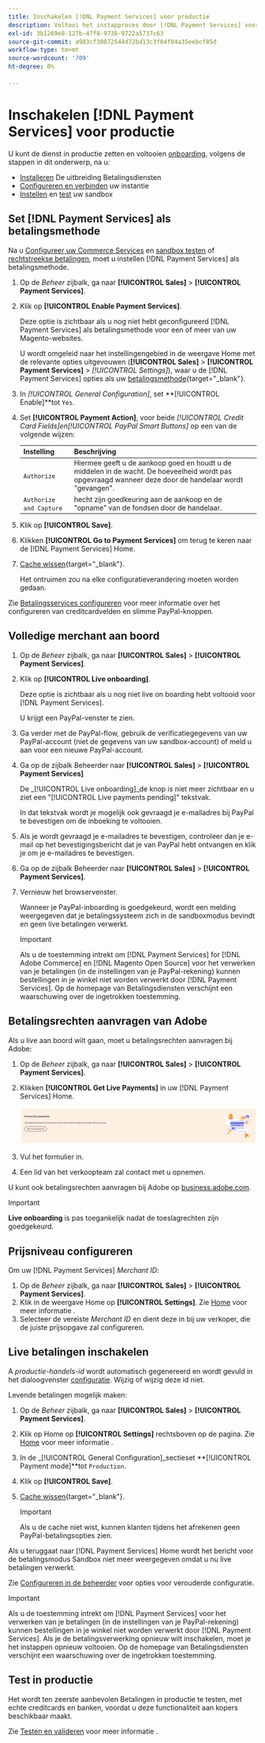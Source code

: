 ```yaml
---
title: Inschakelen [!DNL Payment Services] voor productie
description: Voltooi het instapproces door [!DNL Payment Services] voor de productie.
exl-id: 3b1269e8-127b-47f8-9738-9722a5737c63
source-git-commit: a983cf30872544d72bd13c3f04f04a35eebcf85d
workflow-type: tm+mt
source-wordcount: '709'
ht-degree: 0%

---
```


# Inschakelen [!DNL Payment Services] voor productie

U kunt de dienst in productie zetten en voltooien [onboarding](onboard.md), volgens de stappen in dit onderwerp, na u:

* [Installeren](install.md) De uitbreiding Betalingsdiensten
* [Configureren en verbinden](connect.md) uw instantie
* [Instellen](sandbox.md) en [test](test-validate.md) uw sandbox

## Set [!DNL Payment Services] als betalingsmethode

Na u [Configureer uw Commerce Services](connect.md#configure-commerce-services) en [sandbox testen](sandbox.md#enable-sandbox-testing) of [rechtstreekse betalingen](#enable-live-payments), moet u instellen [!DNL Payment Services] als betalingsmethode.

1. Op de _Beheer_ zijbalk, ga naar **[!UICONTROL Sales]** > **[!UICONTROL Payment Services]**.
1. Klik op **[!UICONTROL Enable Payment Services]**.

   Deze optie is zichtbaar als u nog niet hebt geconfigureerd [!DNL Payment Services] als betalingsmethode voor een of meer van uw Magento-websites.

   U wordt omgeleid naar het instellingengebied in de weergave Home met de relevante opties uitgevouwen (**[!UICONTROL Sales]** > **[!UICONTROL Payment Services]** > _[!UICONTROL Settings]_), waar u de [!DNL Payment Services] opties als uw [betalingsmethode](https://docs.magento.com/user-guide/configuration/sales/payment-methods.html){target=&quot;_blank&quot;}.

1. In _[!UICONTROL General Configuration]_, set **[!UICONTROL Enable]**tot `Yes`.
1. Set **[!UICONTROL Payment Action]**, voor beide _[!UICONTROL Credit Card Fields]_en_[!UICONTROL PayPal Smart Buttons]_ op een van de volgende wijzen:

   | Instelling | Beschrijving |
   |---|---|
   | `Authorize` | Hiermee geeft u de aankoop goed en houdt u de middelen in de wacht. De hoeveelheid wordt pas opgevraagd wanneer deze door de handelaar wordt &quot;gevangen&quot;. |
   | `Authorize and Capture` | hecht zijn goedkeuring aan de aankoop en de &quot;opname&quot; van de fondsen door de handelaar. |

1. Klik op **[!UICONTROL Save]**.
1. Klikken **[!UICONTROL Go to Payment Services]** om terug te keren naar de [!DNL Payment Services] Home.
1. [Cache wissen](https://docs.magento.com/user-guide/system/cache-management.html){target=&quot;_blank&quot;}.

   Het ontruimen zou na elke configuratieverandering moeten worden gedaan.

Zie [Betalingsservices configureren](settings.md) voor meer informatie over het configureren van creditcardvelden en slimme PayPal-knoppen.

## Volledige merchant aan boord

1. Op de _Beheer_ zijbalk, ga naar **[!UICONTROL Sales]** > **[!UICONTROL Payment Services]**.
1. Klik op **[!UICONTROL Live onboarding]**.

   Deze optie is zichtbaar als u nog niet live on boarding hebt voltooid voor [!DNL Payment Services].

   U krijgt een PayPal-venster te zien.

1. Ga verder met de PayPal-flow, gebruik de verificatiegegevens van uw PayPal-account (niet de gegevens van uw sandbox-account) of meld u aan voor een nieuwe PayPal-account.
1. Ga op de zijbalk Beheerder naar **[!UICONTROL Sales]** > **[!UICONTROL Payment Services]**

   De _[!UICONTROL Live onboarding]_de knop is niet meer zichtbaar en u ziet een &quot;[!UICONTROL Live payments pending]&quot; tekstvak.

   In dat tekstvak wordt je mogelijk ook gevraagd je e-mailadres bij PayPal te bevestigen om de inboeking te voltooien.

1. Als je wordt gevraagd je e-mailadres te bevestigen, controleer dan je e-mail op het bevestigingsbericht dat je van PayPal hebt ontvangen en klik je om je e-mailadres te bevestigen.
1. Ga op de zijbalk Beheerder naar **[!UICONTROL Sales]** > **[!UICONTROL Payment Services]**.
1. Vernieuw het browservenster.

   Wanneer je PayPal-inboarding is goedgekeurd, wordt een melding weergegeven dat je betalingssysteem zich in de sandboxmodus bevindt en geen live betalingen verwerkt.

   >[!IMPORTANT]
   >
   >Als u de toestemming intrekt om [!DNL Payment Services] for [!DNL Adobe Commerce] en [!DNL Magento Open Source] voor het verwerken van je betalingen (in de instellingen van je PayPal-rekening) kunnen bestellingen in je winkel niet worden verwerkt door [!DNL Payment Services]. Op de homepage van Betalingsdiensten verschijnt een waarschuwing over de ingetrokken toestemming.

## Betalingsrechten aanvragen van Adobe

Als u live aan boord wilt gaan, moet u betalingsrechten aanvragen bij Adobe:

1. Op de _Beheer_ zijbalk, ga naar **[!UICONTROL Sales]** > **[!UICONTROL Payment Services]**.
1. Klikken **[!UICONTROL Get Live Payments]** in uw [!DNL Payment Services] Home.

   ![Aanvraagrechten](assets/request-entitlements.png)

1. Vul het formulier in.
1. Een lid van het verkoopteam zal contact met u opnemen.

U kunt ook betalingsrechten aanvragen bij Adobe op [business.adobe.com](https://business.adobe.com/resources/payment-services.html).

>[!IMPORTANT]
>
>**Live onboarding** is pas toegankelijk nadat de toeslagrechten zijn goedgekeurd.

## Prijsniveau configureren

Om uw [!DNL Payment Services] _Merchant ID_:


1. Op de _Beheer_ zijbalk, ga naar **[!UICONTROL Sales]** > **[!UICONTROL Payment Services]**.
1. Klik in de weergave Home op **[!UICONTROL Settings]**. Zie [Home](payments-home.md) voor meer informatie .
1. Selecteer de vereiste _Merchant ID_ en dient deze in bij uw verkoper, die de juiste prijsopgave zal configureren.

## Live betalingen inschakelen

A _productie-handels-id_ wordt automatisch gegenereerd en wordt gevuld in het dialoogvenster [configuratie](configure-admin.md). Wijzig of wijzig deze id niet.

Levende betalingen mogelijk maken:

1. Op de _Beheer_ zijbalk, ga naar **[!UICONTROL Sales]** > **[!UICONTROL Payment Services]**.
1. Klik op Home op **[!UICONTROL Settings]** rechtsboven op de pagina. Zie [Home](payments-home.md) voor meer informatie .
1. In de _[!UICONTROL General Configuration]_sectieset **[!UICONTROL Payment mode]**tot `Production`.
1. Klik op **[!UICONTROL Save]**.
1. [Cache wissen](https://docs.magento.com/user-guide/system/cache-management.html){target=&quot;_blank&quot;}.

   >[!IMPORTANT]
   >
   >Als u de cache niet wist, kunnen klanten tijdens het afrekenen geen PayPal-betalingsopties zien.

Als u teruggaat naar [!DNL Payment Services] Home wordt het bericht voor de betalingsmodus Sandbox niet meer weergegeven omdat u nu live betalingen verwerkt.

Zie [Configureren in de beheerder](configure-admin.md) voor opties voor verouderde configuratie.

>[!IMPORTANT]
>
>Als u de toestemming intrekt om [!DNL Payment Services] voor het verwerken van je betalingen (in de instellingen van je PayPal-rekening) kunnen bestellingen in je winkel niet worden verwerkt door [!DNL Payment Services]. Als je de betalingsverwerking opnieuw wilt inschakelen, moet je het instappen opnieuw voltooien. Op de homepage van Betalingsdiensten verschijnt een waarschuwing over de ingetrokken toestemming.

## Test in productie

Het wordt ten zeerste aanbevolen Betalingen in productie te testen, met echte creditcards en banken, voordat u deze functionaliteit aan kopers beschikbaar maakt.

Zie [Testen en valideren](test-validate.md) voor meer informatie .
